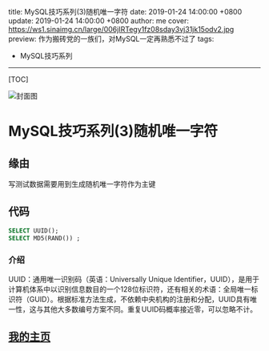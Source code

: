 title:  MySQL技巧系列(3)随机唯一字符
date: 2019-01-24 14:00:00 +0800
update: 2019-01-24 14:00:00 +0800
author: me
cover: https://ws1.sinaimg.cn/large/006jIRTegy1fz08sday3vj31jk15odv2.jpg
preview:  作为搬砖党的一族们，对MySQL一定再熟悉不过了
tags:

  -  MySQL技巧系列

---



[TOC]

![封面图](https://ws1.sinaimg.cn/large/006jIRTegy1fz08sday3vj31jk15odv2.jpg)

# MySQL技巧系列(3)随机唯一字符

## 缘由

写测试数据需要用到生成随机唯一字符作为主键

## 代码

```sql
SELECT UUID(); 
SELECT MD5(RAND()) ;
```

### 介绍

UUID：通用唯一识别码（英语：Universally Unique Identifier，UUID），是用于计算机体系中以识别信息数目的一个128位标识符，还有相关的术语：全局唯一标识符（GUID）。根据标准方法生成，不依赖中央机构的注册和分配，UUID具有唯一性，这与其他大多数编号方案不同。重复UUID码概率接近零，可以忽略不计。

## [我的主页](https://suveng.github.io/blog/)























